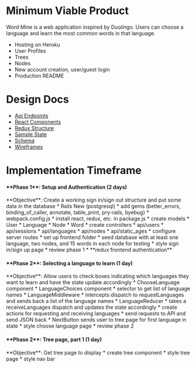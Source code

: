 # Minimum Viable Product
  Word Mine is a web application inspired by Duolingo. Users can choose a language and learn the most common words in that language.

  * Hosting on Heroku
  * User Profiles
  * Trees
  * Nodes
  * New account creation, user/guest login
  * Production README

# Design Docs
  * [Api Endpoints](api_endpoints.md)
  * [React Components](component_hierarchy.md)
  * [Redux Structure](redux_structure.md)
  * [Sample State](sample_state.md)
  * [Schema](schema.md)
  * [Wireframes](wireframes/)

# Implementation Timeframe
  <h4> **Phase 1**: Setup and Authentication (2 days) </h4>
  **Objective**: Create a working sign in/sign out structure and put some data in the database
  * Rails New (postgresql)
  * add gems (better_errors, binding_of_caller, annotate, table_print, pry-rails, byebug)
  * webpack.config.js
  * install react, redux, etc. in package.js
  * create models
    * User
    * Language
    * Node
    * Word
  * create controllers
    * api/users
    * api/sessions
    * api/languages
    * api/nodes
    * api/static_ages
  * configure server routes
  * set up frontend folder
  * seed database with at least one language, two nodes, and 15 words in each node for testing
  * style sign in/sign up page
  * review phase 1
  * **redux frontend authentication**

  <h4> **Phase 2**: Selecting a language to learn (1 day) </h4>
  **Objective**: Allow users to check boxes indicating which languages they want to learn and have the state update accordingly
  * ChooseLanguage component
    * LanguageChoices component
  * selector to get list of language names
  * LanguageMiddleware
    * intercepts dispatch to requestLanguages and sends back a list of the language names
  * LanguageReducer
    * takes a receiveLanguages dispatch and updates the state accordingly
  * create actions for requesting and receiving languages
  * send requests to API and send JSON back
  * NextButton sends user to tree page for first language in state
  * style choose language page
  * review phase 2

  <h4> **Phase 2**: Tree page, part 1 (1 day) </h4>
  **Objective**: Get tree page to display
  * create tree component
  * style tree page
  * style nav bar
